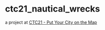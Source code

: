 # ctc21_nautical_wrecks
a project at [CTC21 - Put Your City on the Map](https://github.com/CodeTheCity/CTC21)
